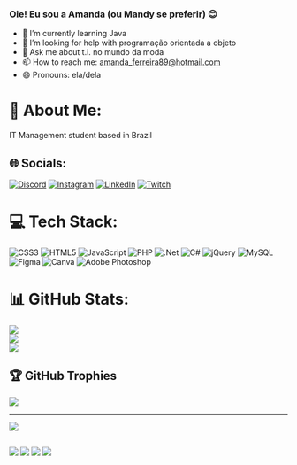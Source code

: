 ### Oie! Eu sou a Amanda (ou Mandy se preferir) 😊 


- 🌱 I’m currently learning Java
- 🤔 I’m looking for help with programação orientada a objeto
- 💬 Ask me about t.i. no mundo da moda
- 📫 How to reach me: amanda_ferreira89@hotmail.com
- 😄 Pronouns: ela/dela

# 💫 About Me:
IT Management student based in Brazil


## 🌐 Socials:
[![Discord](https://img.shields.io/badge/Discord-%237289DA.svg?logo=discord&logoColor=white)](htttps://discord.gg/just_mandy_#6655) [![Instagram](https://img.shields.io/badge/Instagram-%23E4405F.svg?logo=Instagram&logoColor=white)](https://instagram.com/https://www.instagram.com/_just_mandy_/) [![LinkedIn](https://img.shields.io/badge/LinkedIn-%230077B5.svg?logo=linkedin&logoColor=white)](https://linkedin.com/in/https://www.linkedin.com/in/amandaferreirasilva1989/) [![Twitch](https://img.shields.io/badge/Twitch-%239146FF.svg?logo=Twitch&logoColor=white)](https://twitch.tv/https://www.twitch.tv/just_mandy_) 

# 💻 Tech Stack:
![CSS3](https://img.shields.io/badge/css3-%231572B6.svg?style=for-the-badge&logo=css3&logoColor=white) ![HTML5](https://img.shields.io/badge/html5-%23E34F26.svg?style=for-the-badge&logo=html5&logoColor=white) ![JavaScript](https://img.shields.io/badge/javascript-%23323330.svg?style=for-the-badge&logo=javascript&logoColor=%23F7DF1E) ![PHP](https://img.shields.io/badge/php-%23777BB4.svg?style=for-the-badge&logo=php&logoColor=white) ![.Net](https://img.shields.io/badge/.NET-5C2D91?style=for-the-badge&logo=.net&logoColor=white) ![C#](https://img.shields.io/badge/c%23-%23239120.svg?style=for-the-badge&logo=c-sharp&logoColor=white) ![jQuery](https://img.shields.io/badge/jquery-%230769AD.svg?style=for-the-badge&logo=jquery&logoColor=white) ![MySQL](https://img.shields.io/badge/mysql-%2300f.svg?style=for-the-badge&logo=mysql&logoColor=white) 	![Figma](https://img.shields.io/badge/figma-%23F24E1E.svg?style=for-the-badge&logo=figma&logoColor=white) ![Canva](https://img.shields.io/badge/Canva-%2300C4CC.svg?style=for-the-badge&logo=Canva&logoColor=white) ![Adobe Photoshop](https://img.shields.io/badge/adobephotoshop-%2331A8FF.svg?style=for-the-badge&logo=adobephotoshop&logoColor=white)
# 📊 GitHub Stats:
![](https://github-readme-stats.vercel.app/api?username=onlyjustmandy&theme=dark&hide_border=false&include_all_commits=true&count_private=true)<br/>
![](https://github-readme-streak-stats.herokuapp.com/?user=onlyjustmandy&theme=dark&hide_border=false)<br/>
![](https://github-readme-stats.vercel.app/api/top-langs/?username=onlyjustmandy&theme=dark&hide_border=false&include_all_commits=true&count_private=true&layout=compact)

## 🏆 GitHub Trophies
![](https://github-profile-trophy.vercel.app/?username=onlyjustmandy&theme=dracula&no-frame=false&no-bg=true&margin-w=4)

---
[![](https://visitcount.itsvg.in/api?id=onlyjustmandy&icon=0&color=10)](https://visitcount.itsvg.in)

<!-- Proudly created with GPRM ( https://gprm.itsvg.in ) -->
  
  ##
  
<div>  

  
  <a href="https://instagram.com/_just_mandy_" target="_blank"><img src="https://img.shields.io/badge/-Instagram-%23E4405F?style=for-the-badge&logo=instagram&logoColor=white" target="_blank"></a>
 	<a href="https://www.twitch.tv/just_mandy_" target="_blank"><img src="https://img.shields.io/badge/Twitch-9146FF?style=for-the-badge&logo=twitch&logoColor=white" target="_blank"></a>
  <a href = "mailto:amanda_ferreira89@hotmail.com"><img src="https://img.shields.io/badge/Microsoft_Outlook-0078D4?style=for-the-badge&logo=microsoft-outlook&logoColor=white" target="_blank"></a>
  <a href="https://www.linkedin.com/in/amandaferreirasilva1989" target="_blank"><img src="https://img.shields.io/badge/-LinkedIn-%230077B5?style=for-the-badge&logo=linkedin&logoColor=white" target="_blank"></a> 
  
</div>
   
